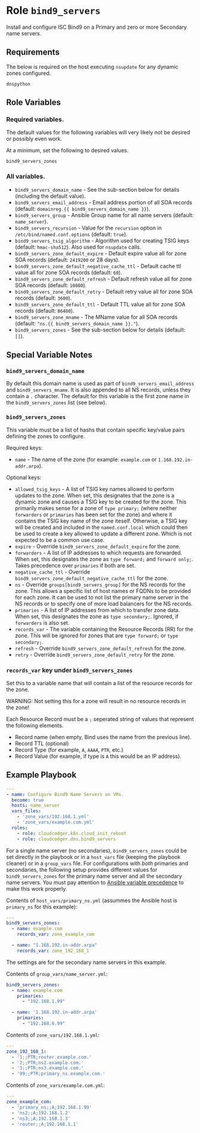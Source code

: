Role `bind9_servers`
=========

Install and configure ISC Bind9 on a Primary and zero or more Secondary name servers.

Requirements
------------

The below is required on the host executing `nsupdate` for any dynamic zones configured.

`dnspython`

Role Variables
--------------

### Required variables.

The default values for the following variables will very likely not be desired or possibly even work.

At a minimum, set the following to desired values.

`bind9_servers_zones`

### All variables.

- `bind9_servers_domain_name` - See the sub-section below for details (including the default value).
- `bind9_servers_email_address` - Email address portion of all SOA records (default: `domainreg.{{ bind9_servers_domain_name }}`).
- `bind9_servers_group` - Ansible Group name for all name servers (default: `name_server`).
- `bind9_servers_recursion` - Value for the `recursion` option in `/etc/bind/named.conf.options` (default: `true`).
- `bind9_servers_tsig_algorithm` - Algorithm used for creating TSIG keys (default: `hmac-sha512`). Also used for `nsupdate` calls.
- `bind9_servers_zone_default_expire` - Default expire value all for zone SOA records (default: `2419200` or 28 days).
- `bind9_servers_zone_default_negative_cache_ttl` - Default cache ttl value all for zone SOA records (default: `60`).
- `bind9_servers_zone_default_refresh` - Default refresh value all for zone SOA records (default: `10800`).
- `bind9_servers_zone_default_retry` - Default retry value all for zone SOA records (default: `3600`).
- `bind9_servers_zone_default_ttl` - Default TTL value all for zone SOA records (default: `86400`).
- `bind9_servers_zone_mname` - The MName value for all SOA records (default: `"ns.{{ bind9_servers_domain_name }}."`).
- `bind9_servers_zones` - See the sub-section below for details (default: `[]`).

Special Variable Notes
----------------------

### `bind9_servers_domain_name`

By default this domain name is used as part of `bind9_servers_email_address` and `bind9_servers_mname`.
It is also appended to all NS records, unless they contain a `.` character.
The default for this variable is the first zone name in the `bind9_servers_zones` list (see below).

### `bind9_servers_zones`

This variable must be a list of hashs that contain specific key/value pairs defining the zones to configure.

Required keys:

- `name` - The name of the zone (for example: `example.com` or `1.168.192.in-addr.arpa`).

Optional keys:

- `allowed_tsig_keys` - A list of TSIG key names allowed to perform updates to the zone.
  When set, this designates that the zone is a dynamic zone and causes a TSIG key to be created for the zone.
  This primarily makes sense for a zone of `type primary;` (where neither `forwarders` or `primaries` has been set for the zone) and where it contains the TSIG key name of the zone iteself.
  Otherwise, a TSIG key will be created and included in the `named.conf.local` which could then be used to create a key allowed to update a different zone. Which is not expected to be a common use case.
- `expire` - Override `bind9_servers_zone_default_expire` for the zone.
- `forwarders` - A list of IP addresses to which requests are forwarded.
  When set, this designates the zone as `type forward;` and `forward only;`.
  Takes precedence over `primaries` if both are set.
- `negative_cache_ttl` - Override `bind9_servers_zone_default_negative_cache_ttl` for the zone.
- `ns` - Override `groups[bind9_servers_group]` for the NS records for the zone.
  This allows a specific list of host names or FQDNs to be provided for each zone.
  It can be used to not list the primary name server in the NS records or
  to specify one of more load balancers for the NS records.
- `primaries` - A list of IP addresses from which to transfer zone data.
  When set, this designates the zone as `type secondary;`.
  Ignored, if `forwarders` is also set.
- `records_var` - The variable containing the Resource Records (RR) for the zone.
  This will be ignored for zones that are `type forward;` or `type secondary;`.
- `refresh` - Override `bind9_servers_zone_default_refresh` for the zone.
- `retry` - Override `bind9_servers_zone_default_retry` for the zone.

### `records_var` key under `bind9_servers_zones`

Set this to a variable name that will contain a list of the resource records for the zone.

WARNING: Not setting this for a zone will result in no resource records in the zone!

Each Resource Record must be a `;` seperated string of values that represent the following elements.

- Record name (when empty, Bind uses the name from the previous line).
- Record TTL (optional)
- Record Type (for example, `A`, `AAAA`, `PTR`, etc.)
- Record Value (for example, if type is `A` this would be an IP address).

Example Playbook
----------------

```yaml
---
- name: Configure Bind9 Name Servers on VMs.
  become: true
  hosts: name_server
  vars_files:
    - 'zone_vars/192.168.1.yml'
    - 'zone_vars/example.com.yml'
  roles:
    - role: cloudcodger.k8s.cloud_init_reboot
    - role: cloudcodger.dns.bind9_servers
```

For a single name server (no secondaries), `bind9_servers_zones` could be set directly in the playbook or in a `host_vars` file (keeping the playbook cleaner) or in a `group_vars` file.
For configurations with _both_ primaries and secondaries, the following setup provides different values for `bind9_servers_zones` for the primary name server and all the secondary name servers. You must pay attention to [Ansible variable precedence](https://docs.ansible.com/ansible/latest/reference_appendices/general_precedence.html) to make this work properly.

Contents of `host_vars/primary_ns.yml` (assummes the Ansible host is `primary_ns` for this example):

```yaml
---
bind9_servers_zones:
  - name: example.com
    records_var: zone_example_com

  - name: "1.168.192.in-addr.arpa"
    records_var: zone_192_168_1
```

The settings are for the secondary name servers in this example.

Contents of `group_vars/name_server.yml`:

```yaml
bind9_servers_zones:
  - name: example.com
    primaries:
      - "192.168.1.99"

  - name: '1.168.192.in-addr.arpa'
    primaries:
      - "192.168.6.99"
```

Contents of `zone_vars/192.168.1.yml`:

```yaml
---
zone_192_168_1:
  - '1;;PTR;router.example.com.'
  - '2;;PTR;ns2.example.com.'
  - '3;;PTR;ns3.example.com.'
  - '99;;PTR;primary_ns.example.com.'
```

Contents of `zone_vars/example.com.yml`:

```yaml
---
zone_example_com:
  - 'primary_ns;;A;192.168.1.99'
  - 'ns2;;A;192.168.1.2'
  - 'ns3;;A;192.168.1.3'
  - 'router;;A;192.168.1.1'
```
